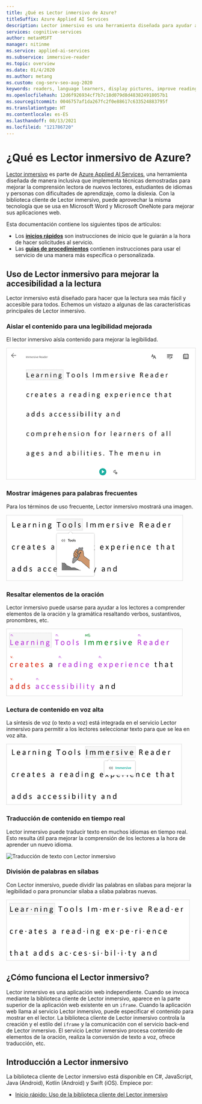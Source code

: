 ```yaml
---
title: ¿Qué es Lector inmersivo de Azure?
titleSuffix: Azure Applied AI Services
description: Lector inmersivo es una herramienta diseñada para ayudar a personas con dificultades de aprendizaje o para ayudar a los nuevos lectores y los estudiantes de idiomas con la comprensión lectora.
services: cognitive-services
author: metanMSFT
manager: nitinme
ms.service: applied-ai-services
ms.subservice: immersive-reader
ms.topic: overview
ms.date: 01/4/2020
ms.author: metang
ms.custom: cog-serv-seo-aug-2020
keywords: readers, language learners, display pictures, improve reading, read content, translate
ms.openlocfilehash: 12d6f926934cf7b7c18d079d8d483824918057b1
ms.sourcegitcommit: 0046757af1da267fc2f0e88617c633524883795f
ms.translationtype: HT
ms.contentlocale: es-ES
ms.lasthandoff: 08/13/2021
ms.locfileid: "121786720"
---
```

# <a name="what-is-azure-immersive-reader"></a>¿Qué es Lector inmersivo de Azure?

[Lector inmersivo](https://www.onenote.com/learningtools) es parte de [Azure Applied AI Services](../../applied-ai-services/what-are-applied-ai-services.md), una herramienta diseñada de manera inclusiva que implementa técnicas demostradas para mejorar la comprensión lectora de nuevos lectores, estudiantes de idiomas y personas con dificultades de aprendizaje, como la dislexia. Con la biblioteca cliente de Lector inmersivo, puede aprovechar la misma tecnología que se usa en Microsoft Word y Microsoft OneNote para mejorar sus aplicaciones web. 

Esta documentación contiene los siguientes tipos de artículos:  

* Los **[inicios rápidos](quickstarts/client-libraries.md)** son instrucciones de inicio que le guiarán a la hora de hacer solicitudes al servicio.
* Las **[guías de procedimientos](how-to-create-immersive-reader.md)** contienen instrucciones para usar el servicio de una manera más específica o personalizada.

## <a name="use-immersive-reader-to-improve-reading-accessibility"></a>Uso de Lector inmersivo para mejorar la accesibilidad a la lectura 

Lector inmersivo está diseñado para hacer que la lectura sea más fácil y accesible para todos. Echemos un vistazo a algunas de las características principales de Lector inmersivo.

### <a name="isolate-content-for-improved-readability"></a>Aislar el contenido para una legibilidad mejorada

El lector inmersivo aísla contenido para mejorar la legibilidad. 

  ![Aislar el contenido para una legibilidad mejorada con Lector inmersivo](./media/immersive-reader.png)

### <a name="display-pictures-for-common-words"></a>Mostrar imágenes para palabras frecuentes

Para los términos de uso frecuente, Lector inmersivo mostrará una imagen.

  ![Diccionario de imágenes con Lector inmersivo](./media/picture-dictionary.png)

### <a name="highlight-parts-of-speech"></a>Resaltar elementos de la oración

Lector inmersivo puede usarse para ayudar a los lectores a comprender elementos de la oración y la gramática resaltando verbos, sustantivos, pronombres, etc.

  ![Mostrar partes de la oración con Lector inmersivo](./media/parts-of-speech.png)

### <a name="read-content-aloud"></a>Lectura de contenido en voz alta

La síntesis de voz (o texto a voz) está integrada en el servicio Lector inmersivo para permitir a los lectores seleccionar texto para que se lea en voz alta. 

  ![Lectura en voz alta de texto con Lector inmersivo](./media/read-aloud.png)

### <a name="translate-content-in-real-time"></a>Traducción de contenido en tiempo real

Lector inmersivo puede traducir texto en muchos idiomas en tiempo real. Esto resulta útil para mejorar la comprensión de los lectores a la hora de aprender un nuevo idioma.

  ![Traducción de texto con Lector inmersivo](./media/translation.png)

### <a name="split-words-into-syllables"></a>División de palabras en sílabas

Con Lector inmersivo, puede dividir las palabras en sílabas para mejorar la legibilidad o para pronunciar sílaba a sílaba palabras nuevas.

  ![Dividir palabras en sílabas con Lector inmersivo](./media/syllabification.png)

## <a name="how-does-immersive-reader-work"></a>¿Cómo funciona el Lector inmersivo?

Lector inmersivo es una aplicación web independiente. Cuando se invoca mediante la biblioteca cliente de Lector inmersivo, aparece en la parte superior de la aplicación web existente en un `iframe`. Cuando la aplicación web llama al servicio Lector inmersivo, puede especificar el contenido para mostrar en el lector. La biblioteca cliente de Lector inmersivo controla la creación y el estilo del `iframe` y la comunicación con el servicio back-end de Lector inmersivo. El servicio Lector inmersivo procesa contenido de elementos de la oración, realiza la conversión de texto a voz, ofrece traducción, etc.

## <a name="get-started-with-immersive-reader"></a>Introducción a Lector inmersivo

La biblioteca cliente de Lector inmersivo está disponible en C#, JavaScript, Java (Android), Kotlin (Android) y Swift (iOS). Empiece por:

* [Inicio rápido: Uso de la biblioteca cliente del Lector inmersivo](quickstarts/client-libraries.md)
